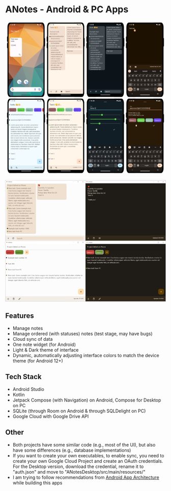 # ANotes - Android & PC Apps

<img title="Android version screenshots"
src="https://github.com/lestec-al/a-notes/raw/main/screenshots_android.png"/>

<img title="PC version screenshots"
src="https://github.com/lestec-al/a-notes/raw/main/screenshots_desktop.png"/>

## Features
- Manage notes
- Manage ordered (with statuses) notes (test stage, may have bugs)
- Cloud sync of data
- One note widget (for Android)
- Light & Dark theme of interface
- Dynamic, automatically adjusting interface colors to match the device theme (for Android 12+)

## Tech Stack
- Android Studio
- Kotlin
- Jetpack Compose (with Navigation) on Android, Compose for Desktop on PC
- SQLite (through Room on Android & through SQLDelight on PC)
- Google Cloud with Google Drive API

## Other
- Both projects have some similar code (e.g., most of the UI), but also have some differences (e.g., database implementations)
- If you want to create your own executables, to enable sync, you need to create your own Google Cloud Project and create an OAuth credentials. For the Desktop version, download the credential, rename it to "auth.json" and move to "ANotesDesktop/src/main/resources/"
- I am trying to follow recommendations from [Android App Architecture](https://developer.android.com/topic/architecture#recommended-app-arch) while building this apps